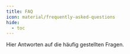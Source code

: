 ```yaml
---
title: FAQ
icon: material/frequently-asked-questions
hide:
  - toc
---
```


Hier Antworten auf die häufig gestellten Fragen.